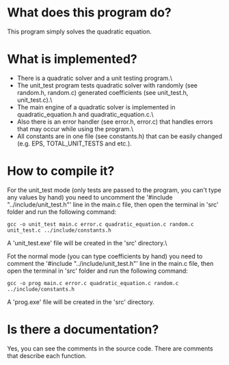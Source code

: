 # What does this program do?
This program simply solves the quadratic equation.

# What is implemented?
* There is a quadratic solver and a unit testing program.\
* The unit_test program tests quadratic solver with randomly (see random.h, random.c) generated coefficients (see unit_test.h, unit_test.c).\
* The main engine of a quadratic solver is implemented in quadratic_equation.h and quadratic_equation.c.\
* Also there is an error handler (see error.h, error.c) that handles errors that may occur while using the program.\
* All constants are in one file (see constants.h) that can be easily changed (e.g. EPS, TOTAL_UNIT_TESTS and etc.).


# How to compile it?
For the unit_test mode (only tests are passed to the program, you can't type any values by hand) you need to uncomment the '#include "../include/unit_test.h"' line in the main.c file, then open the terminal in 'src' folder and run the following command:
```
gcc -o unit_test main.c error.c quadratic_equation.c random.c unit_test.c ../include/constants.h
```
A 'unit_test.exe' file will be created in the 'src' directory.\

Fot the normal mode (you can type coefficients by hand)  you need to comment the '#include "../include/unit_test.h"' line in the main.c file, then open the terminal in 'src' folder and run the following command:
```
gcc -o prog main.c error.c quadratic_equation.c random.c ../include/constants.h
```
A 'prog.exe' file will be created in the 'src' directory.

# Is there a documentation?
Yes, you can see the comments in the source code. There are comments that describe each function.
